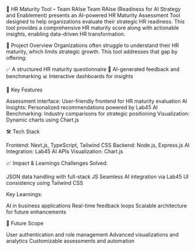 🧠 HR Maturity Tool – Team RAIse
Team RAIse (Readiness for AI Strategy and Enablement) presents an AI-powered HR Maturity Assessment Tool designed to help organizations evaluate their strategic HR readiness. This tool provides a comprehensive HR maturity score along with actionable insights, enabling data-driven HR transformation.

📌 Project Overview
Organizations often struggle to understand their HR maturity, which limits strategic growth. This tool addresses that gap by offering:

✅ A structured HR maturity questionnaire
🤖 AI-generated feedback and benchmarking
📊 Interactive dashboards for insights


🚀 Key Features

Assessment Interface: User-friendly frontend for HR maturity evaluation
AI Insights: Personalized recommendations powered by Lab45 AI
Benchmarking: Industry comparisons for strategic positioning
Visualization: Dynamic charts using Chart.js


🛠️ Tech Stack

Frontend: Next.js, TypeScript, Tailwind CSS
Backend: Node.js, Express.js
AI Integration: Lab45 AI APIs
Visualization: Chart.js


📈 Impact & Learnings
Challenges Solved:

JSON data handling with full-stack JS
Seamless AI integration via Lab45
UI consistency using Tailwind CSS

Key Learnings:

AI in business applications
Real-time feedback loops
Scalable architecture for future enhancements


🔮 Future Scope

User authentication and role management
Advanced visualizations and analytics
Customizable assessments and automation
